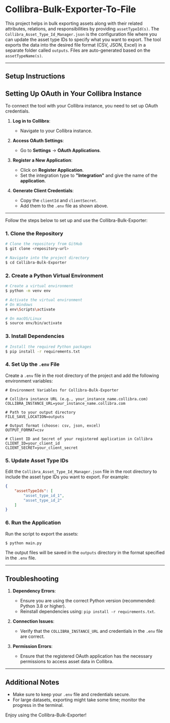 # Collibra-Bulk-Exporter-To-File

This project helps in bulk exporting assets along with their related attributes, relations, and responsibilities by providing `assetTypeId(s)`. The `Collibra_Asset_Type_Id_Manager.json` is the configuration file where you can update the asset type IDs to specify what you want to export. The tool exports the data into the desired file format (CSV, JSON, Excel) in a separate folder called `outputs`. Files are auto-generated based on the `assetTypeName(s)`.

---

## Setup Instructions

## Setting Up OAuth in Your Collibra Instance

To connect the tool with your Collibra instance, you need to set up OAuth credentials.

1. **Log in to Collibra**: 
   - Navigate to your Collibra instance.

2. **Access OAuth Settings**: 
   - Go to **Settings** -> **OAuth Applications**.

3. **Register a New Application**:
   - Click on **Register Application**.
   - Set the integration type to **"Integration"** and give the name of the **application**.

4. **Generate Client Credentials**:
   - Copy the `clientId` and `clientSecret`.
   - Add them to the `.env` file as shown above.

---

Follow the steps below to set up and use the Collibra-Bulk-Exporter:

### 1. Clone the Repository

```bash
# Clone the repository from GitHub
$ git clone <repository-url>

# Navigate into the project directory
$ cd Collibra-Bulk-Exporter
```

### 2. Create a Python Virtual Environment

```bash
# Create a virtual environment
$ python -m venv env

# Activate the virtual environment
# On Windows
$ env\Scripts\activate

# On macOS/Linux
$ source env/bin/activate
```

### 3. Install Dependencies

```bash
# Install the required Python packages
$ pip install -r requirements.txt
```

### 4. Set Up the `.env` File

Create a `.env` file in the root directory of the project and add the following environment variables:

```env
# Environment Variables for Collibra-Bulk-Exporter

# Collibra instance URL (e.g., your_instance_name.collibra.com)
COLLIBRA_INSTANCE_URL=your_instance_name.collibra.com

# Path to your output directory
FILE_SAVE_LOCATION=outputs

# Output format (choose: csv, json, excel)
OUTPUT_FORMAT=csv

# Client ID and Secret of your registered application in Collibra
CLIENT_ID=your_client_id
CLIENT_SECRET=your_client_secret
```

### 5. Update Asset Type IDs

Edit the `Collibra_Asset_Type_Id_Manager.json` file in the root directory to include the asset type IDs you want to export. For example:

```json
{
    "assetTypeIds": [
        "asset_type_id_1",
        "asset_type_id_2"
    ]
}
```

### 6. Run the Application

Run the script to export the assets:

```bash
$ python main.py
```

The output files will be saved in the `outputs` directory in the format specified in the `.env` file.

---

## Troubleshooting

1. **Dependency Errors**:
   - Ensure you are using the correct Python version (recommended: Python 3.8 or higher).
   - Reinstall dependencies using: `pip install -r requirements.txt`.

2. **Connection Issues**:
   - Verify that the `COLLIBRA_INSTANCE_URL` and credentials in the `.env` file are correct.

3. **Permission Errors**:
   - Ensure that the registered OAuth application has the necessary permissions to access asset data in Collibra.

---

## Additional Notes

- Make sure to keep your `.env` file and credentials secure.
- For large datasets, exporting might take some time; monitor the progress in the terminal.

Enjoy using the Collibra-Bulk-Exporter!

